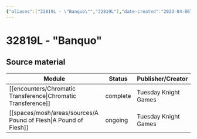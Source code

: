 ```yaml
---
{"aliases":["32819L - \"Banquo\"","32819L"],"date-created":"2023-04-06T19:23","date-modified":"2023-04-22T14:46","dg-publish":true,"tags":["mosh","mosh/locations/cluster"],"title":"32819L - \"Banquo\"","up":"[[clusters]]","permalink":"/spaces/mosh/support/32819-l/","dgPassFrontmatter":true}
---
```



# 32819L - "Banquo"

## Source material

| Module                                                              | Status   | Publisher/Creator    |
| ------------------------------------------------------------------- | -------- | -------------------- |
| [[encounters/Chromatic Transference\|Chromatic Transference]]    | complete | Tuesday Knight Games |
| [[spaces/mosh/areas/sources/A Pound of Flesh\|A Pound of Flesh]] | ongoing  | Tuesday Knight Games |

